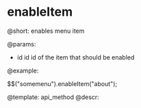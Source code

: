 enableItem
=============


@short: enables menu item
	

@params:
- id		id		id of the item that should be enabled


@example:

$$("somemenu").enableItem("about");

@template:	api_method
@descr:

